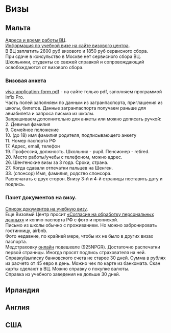 # Визы
## Мальта
[Адреса и время работы ВЦ](http://www.vfsglobal.com/Malta/Russia/Russian/contact-us.html).  
[Информация по учебной визе на сайте визового центра](http://www.vfsglobal.com/Malta/Russia/Russian/Study-short-term.html).  
В ВЦ заплатить 2600 руб визового и 1850 руб сервисного сбора.  
При сдаче в консульство в Москве нет сервисного сбора ВЦ.  
Школьники, студенты со свежей справкой и сопровождающий освобождаются от визового сбора.
### Визовая анкета
[visa-application-form.pdf](http://www.vfsglobal.com/Malta/Russia/Russian/pdf/visa-application-form.pdf) - на сайте только pdf, заполняем программой Infix Pro.  
Часть полей заполняем по данным из загранпаспорта, приглашения из школы, билетов. Данные загранпаспорта получаем раньше для авиабилета и запроса письма из школы.  
Запрашиваем дополнительно для анкеты или можно дописать ручкой:  
2. Девичья фамилия  
9. Семейное положение  
10. (до 18) имя фамилия родителя, подписывающего анкету  
11. Номер паспорта РФ  
17. Адрес, email, телефон  
19. Профессия, должность. Школьник - pupil. Пенсионер - retired.  
20. Место работы/учебы с телефоном, можно адрес.  
26. Шенгенские визы за 3 года. Сроки, страна.  
27. Когда сдавали отпечатки пальцев на Шенген.  
33. (спонсор) Имя, фамилия, родство спонсора.  
Распечатать с двух сторон. Внизу 3-й и 4-й страницы поставить дату и подпись.
### Пакет документов на визу.
[Список документов на учебную визу](http://www.vfsglobal.com/Malta/Russia/Russian/pdf/study.pdf).  
Еще Визовый Центр просит [«Согласие на обработку персональных данных»](http://www.vfsglobal.com/Malta/Russia/Russian/pdf/Personal-data-processing.pdf) и копию паспорта РФ с фото и пропиской.  
Письмо из школы обычно с проживанием. Но можно забронировать гостинницу, airbnb.  
Фото недавние, по крайней мере, чтобы их не было в других визах паспорта.  
Медстраховку [онлайн](https://polis812.ru/vzr) подешевле (925NPGR). Достаточно распечатки первой страницы. Иногда просят подпись страхователя на ней.  
Справку/выписку банковского счета не старее 30 дней. Сумма в рублях из расчето от 45 евро в день. Можно чек по карте из банкомата. Скан карты сделают в ВЦ. Можно справку о покупке валюты.  
Справка из учебного заведения не дольше 30 дней.
## Ирландия
## Англия
## США
